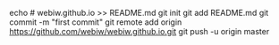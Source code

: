 echo # webiw.github.io >> README.md
git init
git add README.md
git commit -m "first commit"
git remote add origin https://github.com/webiw/webiw.github.io.git
git push -u origin master
